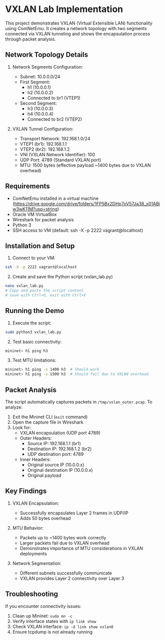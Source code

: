 
# VXLAN Lab Implementation

This project demonstrates VXLAN (Virtual Extensible LAN) functionality using ComNetEmu. It creates a network topology with two segments connected via VXLAN tunneling and shows the encapsulation process through packet analysis.

## Network Topology Details

1. Network Segments Configuration:
   - Subnet: 10.0.0.0/24
   - First Segment:
     - h1 (10.0.0.1)
     - h2 (10.0.0.2)
     - Connected to br1 (VTEP1)
   - Second Segment:
     - h3 (10.0.0.3)
     - h4 (10.0.0.4)
     - Connected to br2 (VTEP2)

2. VXLAN Tunnel Configuration:
   - Transport Network: 192.168.1.0/24
   - VTEP1 (br1): 192.168.1.1
   - VTEP2 (br2): 192.168.1.2
   - VNI (VXLAN Network Identifier): 100
   - UDP Port: 4789 (Standard VXLAN port)
   - MTU: 1500 bytes (effective payload ~1400 bytes due to VXLAN overhead)
   
## Requirements

- ComNetEmu installed in a virtual machine (https://drive.google.com/drive/folders/1FP5Bx2DHp7oV57Ja38_x01ABiw3wK11M?usp=string)
- Oracle VM VirtualBox
- Wireshark for packet analysis
- Python 3
- SSH access to VM (default: ssh -X -p 2222 vagrant@localhost)

## Installation and Setup

1. Connect to your VM:
```bash
ssh -X -p 2222 vagrant@localhost
```

2. Create and save the Python script (vxlan_lab.py)
```bash
nano vxlan_lab.py
# Copy and paste the script content
# Save with Ctrl+O, exit with Ctrl+X
```

## Running the Demo

1. Execute the script:
```bash
sudo python3 vxlan_lab.py
```

2. Test basic connectivity:
```bash
mininet> h1 ping h3
```

3. Test MTU limitations:
```bash
mininet> h1 ping -s 1400 h3  # Should work
mininet> h1 ping -s 1500 h3  # Should fail due to VXLAN overhead
```

## Packet Analysis

The script automatically captures packets in `/tmp/vxlan_outer.pcap`. To analyze:
1. Exit the Mininet CLI (`exit` command)
2. Open the capture file in Wireshark
3. Look for:
   - VXLAN encapsulation (UDP port 4789)
   - Outer Headers:
     - Source IP: 192.168.1.1 (br1)
     - Destination IP: 192.168.1.2 (br2)
     - UDP destination port: 4789
   - Inner Headers:
     - Original source IP (10.0.0.x)
     - Original destination IP (10.0.0.x)
     - Original payload

## Key Findings

1. VXLAN Encapsulation:
   - Successfully encapsulates Layer 2 frames in UDP/IP
   - Adds 50 bytes overhead

2. MTU Behavior:
   - Packets up to ~1400 bytes work correctly
   - Larger packets fail due to VXLAN overhead
   - Demonstrates importance of MTU considerations in VXLAN deployments

3. Network Segmentation:
   - Different subnets successfully communicate
   - VXLAN provides Layer 2 connectivity over Layer 3

## Troubleshooting

If you encounter connectivity issues:
1. Clean up Mininet: `sudo mn -c`
2. Verify interface states with `ip link show`
3. Check VXLAN interface: `ip -d link show vxlan0`
4. Ensure tcpdump is not already running
```
